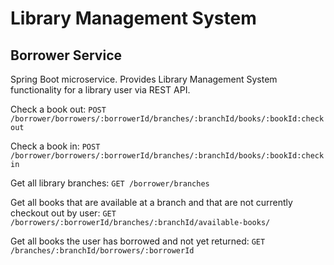 # Library Management System
## Borrower Service

Spring Boot microservice. Provides Library Management System functionality for a library user via REST API.

Check a book out:
`POST /borrower/borrowers/:borrowerId/branches/:branchId/books/:bookId:checkout`

Check a book in:
`POST /borrower/borrowers/:borrowerId/branches/:branchId/books/:bookId:checkin`

Get all library branches:
`GET /borrower/branches`

Get all books that are available at a branch and that are not currently checkout out by user:
`GET /borrowers/:borrowerId/branches/:branchId/available-books/`

Get all books the user has borrowed and not yet returned:
`GET /branches/:branchId/borrowers/:borrowerId`